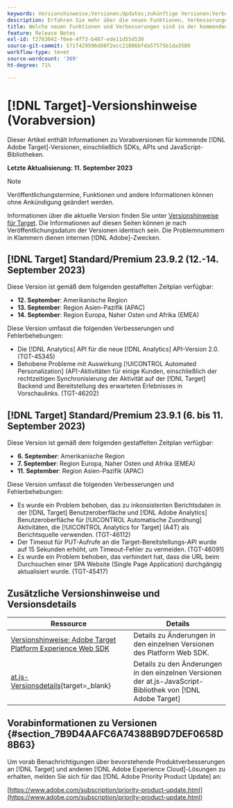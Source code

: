 ```yaml
---
keywords: Versionshinweise;Versionen;Updates;zukünftige Versionen;Verbesserungen;neue Funktionen;Fehlerbehebungen;Updates;Vorabversion
description: Erfahren Sie mehr über die neuen Funktionen, Verbesserungen und Fehlerbehebungen in der kommenden Version von [!DNL Adobe Target] sowie in den zugehörigen SDKs, APIs und JavaScript-Bibliotheken.
title: Welche neuen Funktionen und Verbesserungen sind in der kommenden  [!DNL Target] -Version enthalten?
feature: Release Notes
exl-id: f2783042-f6ee-4f73-b487-ede11d55d530
source-git-commit: 571f429596d08f2ecc21006bfda57575b1da3589
workflow-type: tm+mt
source-wordcount: '369'
ht-degree: 71%

---
```


# [!DNL Target]-Versionshinweise (Vorabversion)

Dieser Artikel enthält Informationen zu Vorabversionen für kommende [!DNL Adobe Target]-Versionen, einschließlich SDKs, APIs und JavaScript-Bibliotheken.

**Letzte Aktualisierung: 11. September 2023**

>[!NOTE]
>
>Veröffentlichungstermine, Funktionen und andere Informationen können ohne Ankündigung geändert werden.
>
>Informationen über die aktuelle Version finden Sie unter [Versionshinweise für Target](release-notes.md). Die Informationen auf diesen Seiten können je nach Veröffentlichungsdatum der Versionen identisch sein. Die Problemnummern in Klammern dienen internen [!DNL Adobe]-Zwecken.

## [!DNL Target] Standard/Premium 23.9.2 (12.-14. September 2023)

Diese Version ist gemäß dem folgenden gestaffelten Zeitplan verfügbar:

* **12. September**: Amerikanische Region
* **13. September**: Region Asien-Pazifik (APAC)
* **14. September**: Region Europa, Naher Osten und Afrika (EMEA)

Diese Version umfasst die folgenden Verbesserungen und Fehlerbehebungen:

* Die [!DNL Analytics] API für die neue [!DNL Analytics] API-Version 2.0. (TGT-45345)
* Behobene Probleme mit Auswirkung [!UICONTROL Automated Personalization] (AP)-Aktivitäten für einige Kunden, einschließlich der rechtzeitigen Synchronisierung der Aktivität auf der [!DNL Target] Backend und Bereitstellung des erwarteten Erlebnisses in Vorschaulinks. (TGT-46202)

## [!DNL Target] Standard/Premium 23.9.1 (6. bis 11. September 2023)

Diese Version ist gemäß dem folgenden gestaffelten Zeitplan verfügbar:

* **6. September**: Amerikanische Region
* **7. September**: Region Europa, Naher Osten und Afrika (EMEA)
* **11. September**: Region Asien-Pazifik (APAC)

Diese Version umfasst die folgenden Verbesserungen und Fehlerbehebungen:

* Es wurde ein Problem behoben, das zu inkonsistenten Berichtsdaten in der [!DNL Target] Benutzeroberfläche und [!DNL Adobe Analytics] Benutzeroberfläche für [!UICONTROL Automatische Zuordnung] Aktivitäten, die [!UICONTROL Analytics for Target] (A4T) als Berichtsquelle verwenden. (TGT-46112)
* Der Timeout für PUT-Aufrufe an die Target-Bereitstellungs-API wurde auf 15 Sekunden erhöht, um Timeout-Fehler zu vermeiden. (TGT-46091)
* Es wurde ein Problem behoben, das verhindert hat, dass die URL beim Durchsuchen einer SPA Website (Single Page Application) durchgängig aktualisiert wurde. (TGT-45417)

## Zusätzliche Versionshinweise und Versionsdetails

| Ressource | Details |
|--- |--- |
| [Versionshinweise: Adobe Target Platform Experience Web SDK](https://experienceleague.adobe.com/docs/experience-platform/edge/release-notes.html?lang=de) | Details zu Änderungen in den einzelnen Versionen des Platform Web SDK. |
| [at.js-Versionsdetails](https://experienceleague.corp.adobe.com/de/docs/target-dev/developer/client-side/at-js-implementation/target-atjs-versions.html){target=_blank} | Details zu den Änderungen in den einzelnen Versionen der at.js-JavaScript-Bibliothek von [!DNL Adobe Target] |

## Vorabinformationen zu Versionen {#section_7B9D4AAFC6A74388B9D7DEF0658D8B63}

Um vorab Benachrichtigungen über bevorstehende Produktverbesserungen an [!DNL Target] und anderen [!DNL Adobe Experience Cloud]-Lösungen zu erhalten, melden Sie sich für das [!DNL Adobe Priority Product Update] an:

[https://www.adobe.com/subscription/priority-product-update.html](https://www.adobe.com/subscription/priority-product-update.html)
